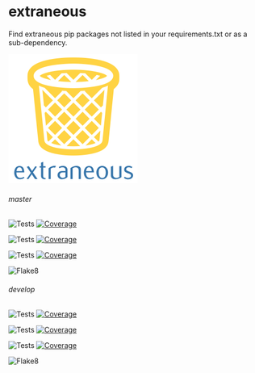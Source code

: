 # extraneous

Find extraneous pip packages not listed in your requirements.txt or as a sub-dependency.

![extraneous logo](extraneous.png)

###### master

![Tests](https://docs.arrai-dev.com/extraneous/master.python38.svg) [![Coverage](https://docs.arrai-dev.com/extraneous/master.python38.coverage.svg)](https://docs.arrai-dev.com/extraneous/htmlcov_master_python38/)

![Tests](https://docs.arrai-dev.com/extraneous/master.python37.svg) [![Coverage](https://docs.arrai-dev.com/extraneous/master.python37.coverage.svg)](https://docs.arrai-dev.com/extraneous/htmlcov_master_python37/)

![Tests](https://docs.arrai-dev.com/extraneous/master.python36.svg) [![Coverage](https://docs.arrai-dev.com/extraneous/master.python36.coverage.svg)](https://docs.arrai-dev.com/extraneous/htmlcov_master_python36/)

![Flake8](https://docs.arrai-dev.com/extraneous/master.flake8.svg)

###### develop

![Tests](https://docs.arrai-dev.com/extraneous/develop.python38.svg) [![Coverage](https://docs.arrai-dev.com/extraneous/develop.python38.coverage.svg)](https://docs.arrai-dev.com/extraneous/htmlcov_develop_python38/)

![Tests](https://docs.arrai-dev.com/extraneous/develop.python37.svg) [![Coverage](https://docs.arrai-dev.com/extraneous/develop.python37.coverage.svg)](https://docs.arrai-dev.com/extraneous/htmlcov_develop_python37/)

![Tests](https://docs.arrai-dev.com/extraneous/develop.python36.svg) [![Coverage](https://docs.arrai-dev.com/extraneous/develop.python36.coverage.svg)](https://docs.arrai-dev.com/extraneous/htmlcov_develop_python36/)

![Flake8](https://docs.arrai-dev.com/extraneous/develop.flake8.svg)
